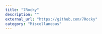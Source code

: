 ```yaml
---
title: "7Rocky"
description: ""
external_url: "https://github.com/7Rocky"
category: "Miscellaneous"
---
```

